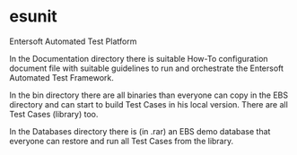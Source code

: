 # esunit
Entersoft Automated Test Platform

In the Documentation directory there is suitable How-To configuration document file with suitable guidelines to run and orchestrate the Entersoft Automated Test Framework.

In the bin directory there are all binaries than everyone can copy in the EBS directory and can start to build Test Cases in his local version. There are all Test Cases (library) too.

In the Databases directory there is (in .rar) an EBS demo database that everyone can restore and run all Test Cases from the library.
